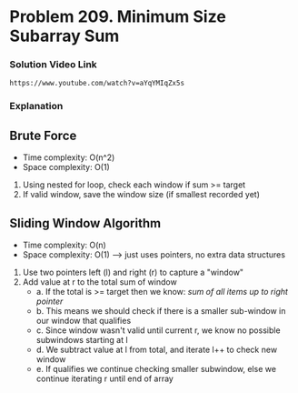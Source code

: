 # Problem 209. Minimum Size Subarray Sum

### Solution Video Link
`https://www.youtube.com/watch?v=aYqYMIqZx5s`

### Explanation

## Brute Force
- Time complexity: O(n^2)
- Space complexity: O(1)

1. Using nested for loop, check each window if sum >= target
2. If valid window, save the window size (if smallest recorded yet)

## Sliding Window Algorithm 
- Time complexity: O(n)
- Space complexity: O(1) --> just uses pointers, no extra data structures

1. Use two pointers left (l) and right (r) to capture a "window"
2. Add value at r to the total sum of window
    - a. If the total is >= target then we know: *sum of all items up to right pointer*
    - b. This means we should check if there is a smaller sub-window in our window that qualifies
    - c. Since window wasn't valid until current r, we know no possible subwindows starting at l
    - d. We subtract value at l from total, and iterate l++ to check new window
    - e. If qualifies we continue checking smaller subwindow, else we continue iterating r until end of array
